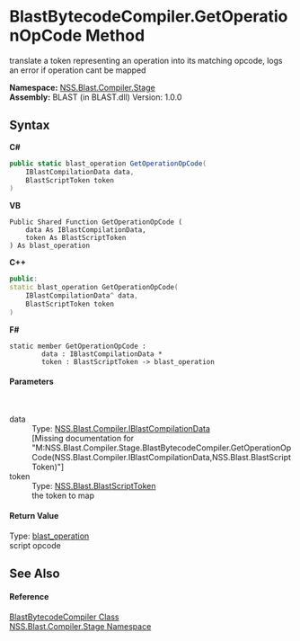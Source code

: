 # BlastBytecodeCompiler.GetOperationOpCode Method 
 

translate a token representing an operation into its matching opcode, logs an error if operation cant be mapped

**Namespace:**&nbsp;<a href="f44e629d-16ad-ce78-c6d1-bb239589698b">NSS.Blast.Compiler.Stage</a><br />**Assembly:**&nbsp;BLAST (in BLAST.dll) Version: 1.0.0

## Syntax

**C#**<br />
``` C#
public static blast_operation GetOperationOpCode(
	IBlastCompilationData data,
	BlastScriptToken token
)
```

**VB**<br />
``` VB
Public Shared Function GetOperationOpCode ( 
	data As IBlastCompilationData,
	token As BlastScriptToken
) As blast_operation
```

**C++**<br />
``` C++
public:
static blast_operation GetOperationOpCode(
	IBlastCompilationData^ data, 
	BlastScriptToken token
)
```

**F#**<br />
``` F#
static member GetOperationOpCode : 
        data : IBlastCompilationData * 
        token : BlastScriptToken -> blast_operation 

```


#### Parameters
&nbsp;<dl><dt>data</dt><dd>Type: <a href="d2afd70e-15cd-df6e-c1b9-6e1d3e9552bd">NSS.Blast.Compiler.IBlastCompilationData</a><br />\[Missing <param name="data"/> documentation for "M:NSS.Blast.Compiler.Stage.BlastBytecodeCompiler.GetOperationOpCode(NSS.Blast.Compiler.IBlastCompilationData,NSS.Blast.BlastScriptToken)"\]</dd><dt>token</dt><dd>Type: <a href="62d1b49d-7dce-3574-fe4a-2a823f309f3c">NSS.Blast.BlastScriptToken</a><br />the token to map</dd></dl>

#### Return Value
Type: <a href="545d7548-930f-7c02-0adc-5220144448d3">blast_operation</a><br />script opcode

## See Also


#### Reference
<a href="ba8ee778-19e4-b123-879f-391768337e02">BlastBytecodeCompiler Class</a><br /><a href="f44e629d-16ad-ce78-c6d1-bb239589698b">NSS.Blast.Compiler.Stage Namespace</a><br />